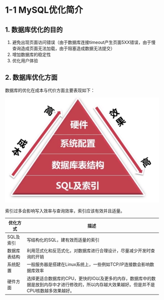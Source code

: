 # 1-1 MySQL优化简介

## 1. 数据库优化的目的

1. 避免出现页面访问错误（由于数据库连接timeout产生页面5XX错误，由于慢查询造成页面无法加载，由于阻塞造成数据无法提交）
2. 增加数据库的稳定性
3. 优化用户体验

## 2. 数据库优化方面

数据库的优化在成本与代价方面主要表现如下：

![优化成本代价示意图](images/优化成本代价示意图.png)

索引过多会影响写入效率与查询效率，索引应该有效并且适量。

优化方式|描述
---|---
SQL及索引|写结构化的SQL，建有效而适量的索引
数据库表结构|利用范式化和反范式化，对数据库进行合理设计，尽量减少开发时查询的开销
系统配置|一般服务器是搭建在Linux系统上，一些例如TCP/IP连接数会影响数据库效率
硬件方面|选择更适合数据库的CPU，更快的IO以及更多的内存，数据库中的数据是放到内存中才进行修改的，所以内存越大效果越好。但是并不是CPU核数越多效果越好。